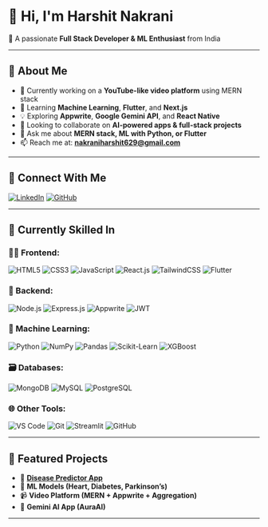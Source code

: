 # 👋 Hi, I'm Harshit Nakrani

🎯 A passionate **Full Stack Developer & ML Enthusiast** from India

---

## 🚀 About Me

- 🔭 Currently working on a **YouTube-like video platform** using MERN stack
- 🌱 Learning **Machine Learning**, **Flutter**, and **Next.js**
- 💡 Exploring **Appwrite**, **Google Gemini API**, and **React Native**
- 👯 Looking to collaborate on **AI-powered apps & full-stack projects**
- 💬 Ask me about **MERN stack, ML with Python, or Flutter**
- 📫 Reach me at: **nakraniharshit629@gmail.com**

---

## 🔗 Connect With Me

[![LinkedIn](https://img.shields.io/badge/LinkedIn-blue?style=flat&logo=linkedin)](https://www.linkedin.com/in/harshit-nakrani-262317322/)
[![GitHub](https://img.shields.io/badge/GitHub-black?style=flat&logo=github)](https://github.com/Harshitnakrani)

---

## 🧠 Currently Skilled In

### 👨‍💻 Frontend:
![HTML5](https://img.shields.io/badge/HTML5-E34F26?style=flat&logo=html5&logoColor=white)
![CSS3](https://img.shields.io/badge/CSS3-1572B6?style=flat&logo=css3&logoColor=white)
![JavaScript](https://img.shields.io/badge/JavaScript-F7DF1E?style=flat&logo=javascript&logoColor=black)
![React.js](https://img.shields.io/badge/React-61DAFB?style=flat&logo=react&logoColor=black)
![TailwindCSS](https://img.shields.io/badge/TailwindCSS-38B2AC?style=flat&logo=tailwind-css&logoColor=white)
![Flutter](https://img.shields.io/badge/Flutter-02569B?style=flat&logo=flutter&logoColor=white)

### 🧩 Backend:
![Node.js](https://img.shields.io/badge/Node.js-339933?style=flat&logo=nodedotjs&logoColor=white)
![Express.js](https://img.shields.io/badge/Express.js-000000?style=flat&logo=express&logoColor=white)
![Appwrite](https://img.shields.io/badge/Appwrite-F02E65?style=flat&logo=appwrite&logoColor=white)
![JWT](https://img.shields.io/badge/JWT-000000?style=flat&logo=jsonwebtokens&logoColor=white)

### 🧠 Machine Learning:
![Python](https://img.shields.io/badge/Python-3776AB?style=flat&logo=python&logoColor=white)
![NumPy](https://img.shields.io/badge/NumPy-013243?style=flat&logo=numpy)
![Pandas](https://img.shields.io/badge/Pandas-150458?style=flat&logo=pandas&logoColor=white)
![Scikit-Learn](https://img.shields.io/badge/Scikit--Learn-F7931E?style=flat&logo=scikit-learn&logoColor=white)
![XGBoost](https://img.shields.io/badge/XGBoost-EC6C26?style=flat)

### 🗃️ Databases:
![MongoDB](https://img.shields.io/badge/MongoDB-47A248?style=flat&logo=mongodb&logoColor=white)
![MySQL](https://img.shields.io/badge/MySQL-00758F?style=flat&logo=mysql&logoColor=white)
![PostgreSQL](https://img.shields.io/badge/PostgreSQL-336791?style=flat&logo=postgresql&logoColor=white)

### 🌐 Other Tools:
![VS Code](https://img.shields.io/badge/VS%20Code-007ACC?style=flat&logo=visual-studio-code)
![Git](https://img.shields.io/badge/Git-F05032?style=flat&logo=git&logoColor=white)
![Streamlit](https://img.shields.io/badge/Streamlit-FF4B4B?style=flat&logo=streamlit&logoColor=white)
![GitHub](https://img.shields.io/badge/GitHub-181717?style=flat&logo=github)

---


## 🌟 Featured Projects

- 🎥 **[Disease Predictor App](https://disease-predictor-hn.streamlit.app/)**  
- 🤖 **ML Models (Heart, Diabetes, Parkinson’s)**  
- 📹 **Video Platform (MERN + Appwrite + Aggregation)**  
- 🧠 **Gemini AI App (AuraAI)**

---

